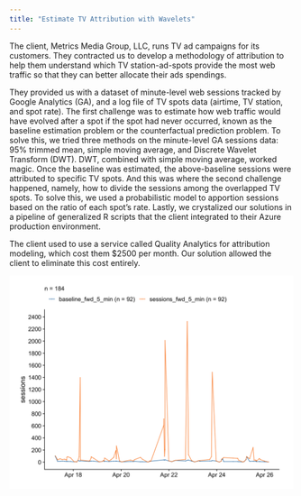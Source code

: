```yaml
---
title: "Estimate TV Attribution with Wavelets"
---
```


The client, Metrics Media Group, LLC, runs TV ad campaigns for its customers. They contracted us to develop a methodology of attribution to help them understand which TV station-ad-spots provide the most web traffic so that they can better allocate their ads spendings.

They provided us with a dataset of minute-level web sessions tracked by Google Analytics (GA), and a log file of TV spots data (airtime, TV station, and spot rate). The first challenge was to estimate how web traffic would have evolved after a spot if the spot had never occurred, known as the baseline estimation problem or the counterfactual prediction problem. To solve this, we tried three methods on the minute-level GA sessions data: 95% trimmed mean, simple moving average, and Discrete Wavelet Transform (DWT). DWT, combined with simple moving average, worked magic. Once the baseline was estimated, the above-baseline sessions were attributed to specific TV spots. And this was where the second challenge happened, namely, how to divide the sessions among the overlapped TV spots. To solve this, we used a probabilistic model to apportion sessions based on the ratio of each spot’s rate. Lastly, we crystalized our solutions in a pipeline of generalized R scripts that the client integrated to their Azure production environment.

The client used to use a service called Quality Analytics for attribution modeling, which cost them $2500 per month. Our solution allowed the client to eliminate this cost entirely.

![](/images/projects/estimate_tv_attribution_with_wavelets/baseline-vs-actual-fwd-5mins.png)
